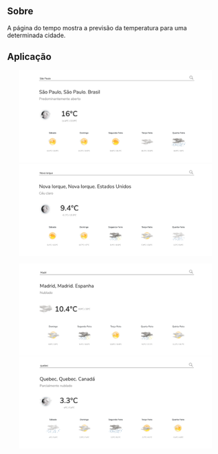 ## Sobre

A página do tempo mostra a previsão da temperatura para uma determinada cidade.


## Aplicação

<p align="center">
  <img src="https://raw.githubusercontent.com/jugiorgi/Pagina-do-Tempo/master/img/saopaulo.png" width="450" alt="sp">
  <img src="https://raw.githubusercontent.com/jugiorgi/Pagina-do-Tempo/master/img/novaiorque.png" width="450" alt="ny">
</p>


<p align="center">
  <img src="https://raw.githubusercontent.com/jugiorgi/Pagina-do-Tempo/master/img/madri.png" width="450" alt="md">
  <img src="https://raw.githubusercontent.com/jugiorgi/Pagina-do-Tempo/master/img/quebec.png" width="450" alt="qb">
</p>
